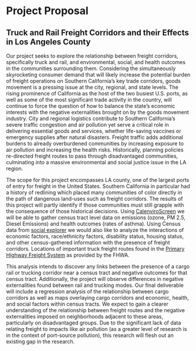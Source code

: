 # Project Proposal
## Truck and Rail Freight Corridors and their Effects in Los Angeles County

Our project seeks to explore the relationship between freight corridors, specifically truck and rail, and environmental, social, and health outcomes in the communities surrounding them. Considering the simultaneously skyrocketing consumer demand that will likely increase the potential burden of freight operations on Southern California’s key trade corridors, goods movement is a pressing issue at the city, regional, and state levels. The rising prominence of California as the host of the two busiest U.S. ports, as well as some of the most significant trade activity in the country, will continue to force the question of how to balance the state’s economic interests with the negative externalities brought on by the goods movement industry. City and regional logistics contribute to Southern California’s severe traffic congestion and air pollution yet serve a critical role in delivering essential goods and services, whether life-saving vaccines or emergency supplies after natural disasters. Freight traffic adds additional burdens to already overburdened communities by increasing exposure to air pollution and increasing the health risks. Historically, planning policies re-directed freight routes to pass through disadvantaged communities, culminating into a massive environmental and social justice issue in the LA region. 

The scope for this project encompasses LA county, one of the largest ports of entry for freight in the United States. Southern California in particular had a history of redlining which placed many communities of color directly in the path of dangerous land-uses such as freight corridors. The results of this project will partly identify if those communities must still grapple with the consequence of those historical decisions.
Using [CalenviroScreen](https://oehha.ca.gov/calenviroscreen/report/calenviroscreen-40) we will be able to gather census tract level data on emissions (ozone, PM 2.5, Diesel Emissions) and health outcomes (rates of asthma). Using Census data from [social explorer](https://www.socialexplorer.com/explore-tables) we would also like to analyze the interactions of economic factors, race/ethnicity factors, disability status, housing status, and other census-gathered information with the presence of freight corridors. Locations of important truck freight routes found in the [Primary Highway Freight System](https://usdot.maps.arcgis.com/apps/webappviewer/index.html?id=c4c0fdef029a4093b169e493e1883988) as provided by the FHWA. 

This analysis intends to discover any links between the presence of a cargo rail or trucking corridor near a census tract and negative outcomes for that census tract. Additionally, the project will observe differences in negative externalities found between rail and trucking modes. Our final deliverable will include a regression analysis of the relationship between cargo corridors as well as maps overlaying cargo corridors and economic, health, and social factors within census tracts. We expect to gain a clearer understanding of the relationship between freight routes and the negative externalities imposed on neighborhoods adjacent to these areas, particularly on disadvantaged groups. Due to the significant lack of data relating freight to impacts like air pollution (as a greater level of research is in the context of port-source pollution), this research will flesh out an existing gap in the research. 


